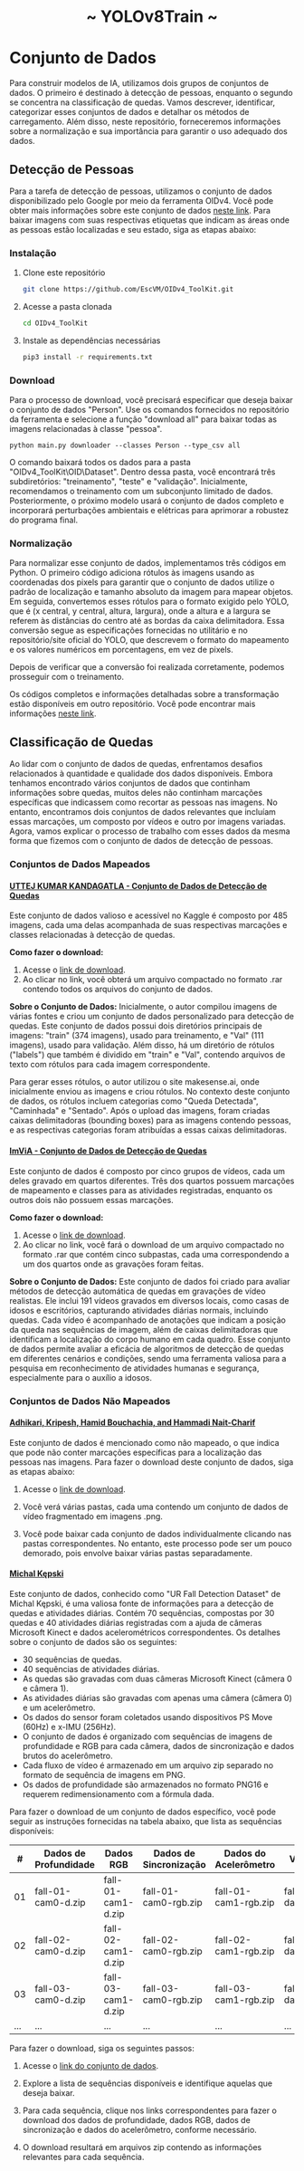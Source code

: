 <h1 align="center"> ~ YOLOv8Train ~ </h1>

# Conjunto de Dados

Para construir modelos de IA, utilizamos dois grupos de conjuntos de dados. O primeiro é destinado à detecção de pessoas, enquanto o segundo se concentra na classificação de quedas. Vamos descrever, identificar, categorizar esses conjuntos de dados e detalhar os métodos de carregamento. Além disso, neste repositório, forneceremos informações sobre a normalização e sua importância para garantir o uso adequado dos dados.

## Detecção de Pessoas

Para a tarefa de detecção de pessoas, utilizamos o conjunto de dados disponibilizado pelo Google por meio da ferramenta OIDv4. Você pode obter mais informações sobre este conjunto de dados [neste link](https://storage.googleapis.com/openimages/web/index.html). Para baixar imagens com suas respectivas etiquetas que indicam as áreas onde as pessoas estão localizadas e seu estado, siga as etapas abaixo:

### Instalação

1. Clone este repositório
   ```bash
   git clone https://github.com/EscVM/OIDv4_ToolKit.git
   ```

2. Acesse a pasta clonada
   ```bash
   cd OIDv4_ToolKit
   ```

3. Instale as dependências necessárias
   ```bash
   pip3 install -r requirements.txt
   ```

### Download

Para o processo de download, você precisará especificar que deseja baixar o conjunto de dados "Person". Use os comandos fornecidos no repositório da ferramenta e selecione a função "download all" para baixar todas as imagens relacionadas à classe "pessoa".
```Cmd
python main.py downloader --classes Person --type_csv all
```

O comando baixará todos os dados para a pasta "OIDv4_ToolKit\OID\Dataset". Dentro dessa pasta, você encontrará três subdiretórios: "treinamento", "teste" e "validação". Inicialmente, recomendamos o treinamento com um subconjunto limitado de dados. Posteriormente, o próximo modelo usará o conjunto de dados completo e incorporará perturbações ambientais e elétricas para aprimorar a robustez do programa final.

### Normalização

Para normalizar esse conjunto de dados, implementamos três códigos em Python. O primeiro código adiciona rótulos às imagens usando as coordenadas dos pixels para garantir que o conjunto de dados utilize o padrão de localização e tamanho absoluto da imagem para mapear objetos. Em seguida, convertemos esses rótulos para o formato exigido pelo YOLO, que é (x central, y central, altura, largura), onde a altura e a largura se referem às distâncias do centro até as bordas da caixa delimitadora. Essa conversão segue as especificações fornecidas no utilitário e no repositório/site oficial do YOLO, que descrevem o formato do mapeamento e os valores numéricos em porcentagens, em vez de pixels.

Depois de verificar que a conversão foi realizada corretamente, podemos prosseguir com o treinamento.

Os códigos completos e informações detalhadas sobre a transformação estão disponíveis em outro repositório. Você pode encontrar mais informações [neste link](https://1drv.ms/f/s!ArPFsy1SEFgWhIhjBBqUEIBE25SlMw?e=5LFAFo).

## Classificação de Quedas

Ao lidar com o conjunto de dados de quedas, enfrentamos desafios relacionados à quantidade e qualidade dos dados disponíveis. Embora tenhamos encontrado vários conjuntos de dados que continham informações sobre quedas, muitos deles não continham marcações específicas que indicassem como recortar as pessoas nas imagens. No entanto, encontramos dois conjuntos de dados relevantes que incluíam essas marcações, um composto por vídeos e outro por imagens variadas. Agora, vamos explicar o processo de trabalho com esses dados da mesma forma que fizemos com o conjunto de dados de detecção de pessoas.

### Conjuntos de Dados Mapeados

#### [UTTEJ KUMAR KANDAGATLA - Conjunto de Dados de Detecção de Quedas](https://www.kaggle.com/datasets/uttejkumarkandagatla/fall-detection-dataset)

Este conjunto de dados valioso e acessível no Kaggle é composto por 485 imagens, cada uma delas acompanhada de suas respectivas marcações e classes relacionadas à detecção de quedas.

**Como fazer o download:**
1. Acesse o [link de download](https://www.kaggle.com/datasets/uttejkumarkandagatla/fall-detection-dataset/download?datasetVersionNumber=1).
2. Ao clicar no link, você obterá um arquivo compactado no formato .rar contendo todos os arquivos do conjunto de dados.

**Sobre o Conjunto de Dados:**
Inicialmente, o autor compilou imagens de várias fontes e criou um conjunto de dados personalizado para detecção de quedas. Este conjunto de dados possui dois diretórios principais de imagens: "train" (374 imagens), usado para treinamento, e "Val" (111 imagens), usado para validação. Além disso, há um diretório de rótulos ("labels") que também é dividido em "train" e "Val", contendo arquivos de texto com rótulos para cada imagem correspondente.

Para gerar esses rótulos, o autor utilizou o site makesense.ai, onde inicialmente enviou as imagens e criou rótulos. No contexto deste conjunto de dados, os rótulos incluem categorias como "Queda Detectada", "Caminhada" e "Sentado". Após o upload das imagens, foram criadas caixas delimitadoras (bounding boxes) para as imagens contendo pessoas, e as respectivas categorias foram atribuídas a essas caixas delimitadoras.

#### [ImViA - Conjunto de Dados de Detecção de Quedas](https://imvia.u-bourgogne.fr/en/database/fall-detection-dataset-2.html)

Este conjunto de dados é composto por cinco grupos de vídeos, cada um deles gravado em quartos diferentes. Três dos quartos possuem marcações de mapeamento e classes para as atividades registradas, enquanto os outros dois não possuem essas marcações.

**Como fazer o download:**
1. Acesse o [link de download](http://imvia.u-bourgogne.fr/database/FallDataset.zip).
2. Ao clicar no link, você fará o download de um arquivo compactado no formato .rar que contém cinco subpastas, cada uma correspondendo a um dos quartos onde as gravações foram feitas.

**Sobre o Conjunto de Dados:**
Este conjunto de dados foi criado para avaliar métodos de detecção automática de quedas em gravações de vídeo realistas. Ele inclui 191 vídeos gravados em diversos locais, como casas de idosos e escritórios, capturando atividades diárias normais, incluindo quedas. Cada vídeo é acompanhado de anotações que indicam a posição da queda nas sequências de imagem, além de caixas delimitadoras que identificam a localização do corpo humano em cada quadro. Esse conjunto de dados permite avaliar a eficácia de algoritmos de detecção de quedas em diferentes cenários e condições, sendo uma ferramenta valiosa para a pesquisa em reconhecimento de atividades humanas e segurança, especialmente para o auxílio a idosos.
### Conjuntos de Dados Não Mapeados

#### [Adhikari, Kripesh, Hamid Bouchachia, and Hammadi Nait-Charif](https://falldataset.com)

Este conjunto de dados é mencionado como não mapeado, o que indica que pode não conter marcações específicas para a localização das pessoas nas imagens. Para fazer o download deste conjunto de dados, siga as etapas abaixo:

1. Acesse o [link de download](https://falldataset.com/data/).

2. Você verá várias pastas, cada uma contendo um conjunto de dados de vídeo fragmentado em imagens .png.

3. Você pode baixar cada conjunto de dados individualmente clicando nas pastas correspondentes. No entanto, este processo pode ser um pouco demorado, pois envolve baixar várias pastas separadamente.
#### [Michal Kępski](http://fenix.ur.edu.pl/mkepski/ds/uf.html)
Este conjunto de dados, conhecido como "UR Fall Detection Dataset" de Michal Kępski, é uma valiosa fonte de informações para a detecção de quedas e atividades diárias. Contém 70 sequências, compostas por 30 quedas e 40 atividades diárias registradas com a ajuda de câmeras Microsoft Kinect e dados acelerométricos correspondentes. Os detalhes sobre o conjunto de dados são os seguintes:

- 30 sequências de quedas.
- 40 sequências de atividades diárias.
- As quedas são gravadas com duas câmeras Microsoft Kinect (câmera 0 e câmera 1).
- As atividades diárias são gravadas com apenas uma câmera (câmera 0) e um acelerômetro.
- Os dados do sensor foram coletados usando dispositivos PS Move (60Hz) e x-IMU (256Hz).
- O conjunto de dados é organizado com sequências de imagens de profundidade e RGB para cada câmera, dados de sincronização e dados brutos do acelerômetro.
- Cada fluxo de vídeo é armazenado em um arquivo zip separado no formato de sequência de imagens em PNG.
- Os dados de profundidade são armazenados no formato PNG16 e requerem redimensionamento com a fórmula dada.

Para fazer o download de um conjunto de dados específico, você pode seguir as instruções fornecidas na tabela abaixo, que lista as sequências disponíveis:

| #  | Dados de Profundidade  | Dados RGB | Dados de Sincronização | Dados do Acelerômetro | Vídeo |
|---|-----------------------|-----------|------------------------|-----------------------|-------|
| 01 | fall-01-cam0-d.zip   | fall-01-cam1-d.zip | fall-01-cam0-rgb.zip   | fall-01-cam1-rgb.zip | fall-01-data.csv | fall-01-acc.csv | cam0 cam1 |
| 02 | fall-02-cam0-d.zip   | fall-02-cam1-d.zip | fall-02-cam0-rgb.zip   | fall-02-cam1-rgb.zip | fall-02-data.csv | fall-02-acc.csv | cam0 cam1 |
| 03 | fall-03-cam0-d.zip   | fall-03-cam1-d.zip | fall-03-cam0-rgb.zip   | fall-03-cam1-rgb.zip | fall-03-data.csv | fall-03-acc.csv | cam0 cam1 |
| ...  | ... | ... | ... | ... | ... | ... | ... |

Para fazer o download, siga os seguintes passos:

1. Acesse o [link do conjunto de dados](http://fenix.ur.edu.pl/mkepski/ds/uf.html).

2. Explore a lista de sequências disponíveis e identifique aquelas que deseja baixar.

3. Para cada sequência, clique nos links correspondentes para fazer o download dos dados de profundidade, dados RGB, dados de sincronização e dados do acelerômetro, conforme necessário.

4. O download resultará em arquivos zip contendo as informações relevantes para cada sequência.


